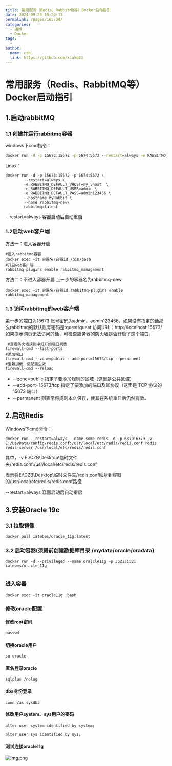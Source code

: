 ```yaml
---
title: 常用服务（Redis、RabbitMQ等）Docker启动指引
date: 2024-09-28 15:20:13
permalink: /pages/16573d/
categories:
  - 运维
  - Docker
tags:
  - 
author: 
  name: czb
  link: https://github.com/xiake23
---
```

# 常用服务（Redis、RabbitMQ等）Docker启动指引

## 1.启动rabbitMQ

### 1.1 创建并运行rabbitmq容器

windows下cmd指令：

```cmd
docker run -d -p 15673:15672 -p 5674:5672 --restart=always -e RABBITMQ_DEFAULT_VHOST=my_vhost  -e RABBITMQ_DEFAULT_USER=admin -e RABBITMQ_DEFAULT_PASS=admin123456 --hostname myRabbit --name rabbitmq-new rabbitmq:latest
```

Linux：

```shell
docker run -d -p 15673:15672 -p 5674:5672 \
        --restart=always \
        -e RABBITMQ_DEFAULT_VHOST=my_vhost  \
        -e RABBITMQ_DEFAULT_USER=admin \
        -e RABBITMQ_DEFAULT_PASS=admin123456 \
        --hostname myRabbit \
        --name rabbitmq-new\
        rabbitmq:latest
```
--restart=always 容器启动后自动重启


### 1.2启动web客户端

方法一：进入容器开启

```shell
#进入rabbitmq容器
docker exec -it 容器名/容器id /bin/bash
#开启web客户端
rabbitmq-plugins enable rabbitmq_management
```

方法二：不进入容器开启  上一步的容器名为rabbitmq-new
```shell
docker exec -it 容器名/容器id rabbitmq-plugins enable rabbitmq_management
```

### 1.3 访问rabbitmq的web客户端

第一步的端口为15673 账号密码为admin、admin123456，如果没有指定的话那么rabbitmq的默认账号密码是:guest/guest
访问URL：http://localhost:15673/
 如果提示网页无法访问的话，可检查服务器的防火墙是否开启了这个端口。

```shell
 #查看防火墙规则中打开的端口列表
firewall-cmd --list-ports
#添加端口
firewall-cmd --zone=public --add-port=15673/tcp --permanent
#重新加载，使配置生效
firewall-cmd --reload
```

- --zone=public 指定了要添加规则的区域（这里是公共区域）
- --add-port=15673/tcp 指定了要添加的端口及其协议（这里是 TCP 协议的 15673 端口）
- --permanent 则表示将规则永久保存，使其在系统重启后仍然有效。







## 2.启动Redis

Windows下cmd命令：

```shell
docker run --restart=always --name some-redis -d -p 6379:6379 -v E:/DevData/config/redis.conf:/usr/local/etc/redis/redis.conf redis redis-server /usr/local/etc/redis/redis.conf
```

其中，-v E:\\CZB\\Desktop\\临时文件夹/redis.conf:/usr/local/etc/redis/redis.conf

表示将E:\\CZB\\Desktop\\临时文件夹/redis.conf映射到容器的/usr/local/etc/redis/redis.conf路径

--restart=always 容器启动后自动重启

## 3.安装Oracle 19c
### 3.1 拉取镜像
```shell
docker pull iatebes/oracle_11g:latest
```

### 3.2 启动容器(须提前创建数据库目录 /mydata/oracle/oradata)
```shell
docker run -d --privileged --name oralcle11g -p 3521:1521 iatebes/oracle_11g


```

### 进入容器
```shell
docker exec -it oracle11g  bash
```
### 修改oracle配置

#### 修改root密码
```shell
passwd
```
#### 切换oracle用户
```shell
su oracle
```

#### 匿名登录oracle
```shell
sqlplus /nolog
```
#### dba身份登录
```shell
conn /as sysdba
```
#### 修改用户system、sys用户的密码
```shell
alter user system identified by system;
```

```shell
alter user sys identified by sys;
```

#### 测试连接oracle11g
![img.png](https://fastly.jsdelivr.net/gh/xiake23/PicGo-Images/note/img.png)
